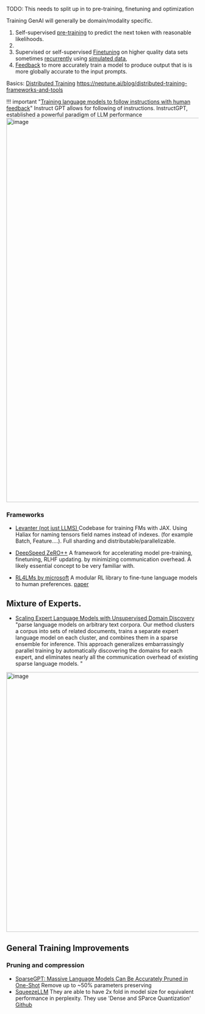 TODO: This needs to split up in to pre-training, finetuning and optimization

Training GenAI will generally be domain/modality specific.

1. Self-supervised [pre-training](pre-training.md) to predict the next token with reasonable likelihoods.
1. 
1. Supervised or self-supervised [Finetuning](./finetuning.md) on higher quality data sets sometimes [recurrently](./recurrent_training.md) using [simulated data](../data/simulation.md),
1. [Feedback](feedback.md) to more accurately train a model to produce output that is is more globally accurate to the input prompts.  

Basics: [Distributed Training](https://neptune.ai/blog/distributed-training)
https://neptune.ai/blog/distributed-training-frameworks-and-tools



!!! important "[Training language models to follow instructions with human feedback](https://arxiv.org/abs/2203.02155)"
    Instruct GPT allows for following of instructions. InstructGPT, established a powerful paradigm of LLM performance
    <img width="1006" alt="image" src="https://github.com/ianderrington/genai/assets/76016868/f8eccb3c-0afe-4f8f-a477-4269c5b93fb0">


### Frameworks

- [Levanter (not just LLMS) ](https://crfm.stanford.edu/2023/06/16/levanter-1_0-release.html) Codebase for training FMs with JAX. Using Haliax for naming tensors field names instead of indexes. (for example Batch, Feature....). Full sharding and distributable/parallelizable.
-  [DeepSpeed ZeRO++](https://www.microsoft.com/en-us/research/blog/deepspeed-zero-a-leap-in-speed-for-llm-and-chat-model-training-with-4x-less-communication/) A framework for accelerating model pre-training, finetuning, RLHF updating.  by minimizing communication overhead. A likely essential concept to be very familiar with.

- [RL4LMs by microsoft](https://github.com/allenai/RL4LMs/tree/main) A modular RL library to fine-tune language models to human preferences. [paper](https://arxiv.org/pdf/2305.08844.pdf)



## Mixture of Experts.

- [Scaling Expert Language Models with Unsupervised Domain Discovery](https://arxiv.org/pdf/2303.14177.pdf) "parse language models on arbitrary text corpora. Our method clusters a corpus into sets of related documents, trains a separate expert language model on each cluster, and combines them in a sparse ensemble for inference. This approach generalizes embarrassingly parallel training by automatically discovering the domains for each expert, and eliminates nearly all the communication overhead of existing sparse language models. "

<img width="680" alt="image" src="https://github.com/ianderrington/genai/assets/76016868/f4ec7e2e-bf27-4fc0-b420-0010e1caef71">

## General Training Improvements



### Pruning and compression

- [SparseGPT: Massive Language Models Can Be Accurately Pruned in One-Shot](https://arxiv.org/abs/2301.00774) Remove up to ~50% parameters preserving
- [SqueezeLLM](https://arxiv.org/pdf/2306.07629.pdf) They are able to have 2x fold in model size for equivalent performance in perplexity. They use 'Dense and SParce Quantization' [Github](https://github.com/SqueezeAILab/SqueezeLLM)
